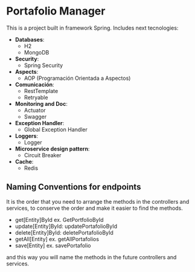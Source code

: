 # Portafolio Manager

This is a project built in framework Spring. Includes next tecnologies:

- **Databases**:
  - H2
  - MongoDB
- **Security**:
  - Spring Security
- **Aspects**:
  - AOP (Programación Orientada a Aspectos)
- **Comunicación**:
  - RestTemplate
  - Retryable
- **Monitoring and Doc**:
  - Actuator
  - Swagger
- **Exception Handler**:
  - Global Exception Handler
- **Loggers**:
  - Logger
- **Microservice design pattern**:
  - Circuit Breaker
- **Cache**:
  - Redis

## Naming Conventions for endpoints
It is the order that you need to arrange the methods in the controllers and services, 
to conserve the order and make it easier to find the methods.

- get[Entity]ById ex. GetPortfolioById
- update[Entity]ById: updatePortafolioById 
- delete[Entity]ById: deletePortafolioById
- getAll[Entity] ex. getAllPortafolios
- save[Entity] ex. savePortafolio

and this way you will name the methods in the future controllers and services.